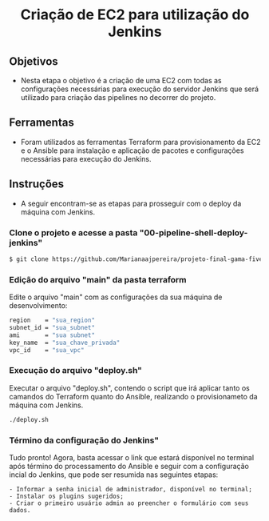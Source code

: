 <h1 align="center">
  Criação de EC2 para utilização do Jenkins
</h1>

## Objetivos

- <p> Nesta etapa o objetivo é a criação de uma EC2 com todas as configurações necessárias para execução do servidor Jenkins que será utilizado para criação das pipelines no decorrer do projeto.</p>

## Ferramentas

- <p> Foram utilizados as ferramentas Terraform para provisionamento da EC2 e o Ansible para instalação e aplicação de pacotes e configurações necessárias para execução do Jenkins.</p>

## Instruções

- A seguir encontram-se as etapas para prosseguir com o deploy da máquina com Jenkins.

### Clone o projeto e acesse a pasta "00-pipeline-shell-deploy-jenkins"

```bash
$ git clone https://github.com/Marianaajpereira/projeto-final-gama-five.git && cd 00-pipeline-shell-deploy-jenkins
```
### Edição do arquivo "main" da pasta terraform

Edite o arquivo "main" com as configurações da sua máquina de desenvolvimento:

```bash
region    = "sua_region"
subnet_id = "sua_subnet"
ami       = "sua subnet"
key_name  = "sua_chave_privada"
vpc_id    = "sua_vpc" 
```
### Execução do arquivo "deploy.sh"

Executar o arquivo "deploy.sh", contendo o script que irá aplicar tanto os camandos do Terraform quanto do Ansible, realizando o provisionameto da máquina com Jenkins.

```bash
./deploy.sh
```
### Término da configuração do Jenkins"

Tudo pronto! Agora, basta acessar o link que estará disponível no terminal após término do processamento do Ansible e seguir com a configuração incial do Jenkins, que pode ser resumida nas seguintes etapas:

    - Informar a senha inicial de administrador, disponível no terminal;
    - Instalar os plugins sugeridos;
    - Criar o primeiro usuário admin ao preencher o formulário com seus dados.